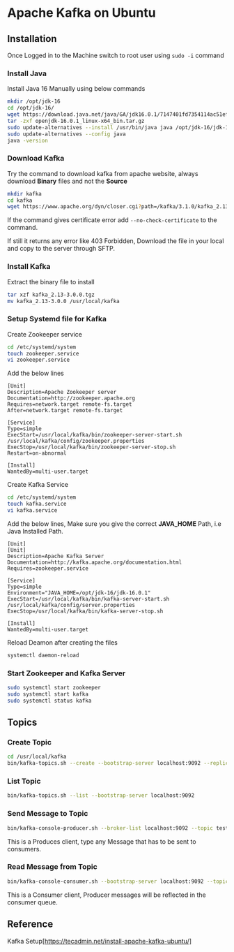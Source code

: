 # Apache Kafka on Ubuntu

## Installation

Once Logged in to the Machine switch to root user using ```sudo -i``` command

### Install Java

Install Java 16 Manually using below commands

```bash
mkdir /opt/jdk-16
cd /opt/jdk-16/
wget https://download.java.net/java/GA/jdk16.0.1/7147401fd7354114ac51ef3e1328291f/9/GPL/openjdk-16.0.1_linux-x64_bin.tar.gz
tar -zxf openjdk-16.0.1_linux-x64_bin.tar.gz 
sudo update-alternatives --install /usr/bin/java java /opt/jdk-16/jdk-16.0.1/bin/java 100
sudo update-alternatives --config java
java -version
```

### Download Kafka

Try the command to download kafka from apache website, always download **Binary** files and not the **Source**

```bash
mkdir kafka
cd kafka
wget https://www.apache.org/dyn/closer.cgi?path=/kafka/3.1.0/kafka_2.13-3.1.0.tgz
```
If the command gives certificate error add ```--no-check-certificate``` to the command.

If still it returns any error like 403 Forbidden, Download the file in your local and copy to the server through SFTP.

### Install Kafka

Extract the binary file to install

```bash
tar xzf kafka_2.13-3.0.0.tgz
mv kafka_2.13-3.0.0 /usr/local/kafka
```

### Setup Systemd file for Kafka

Create Zookeeper service

```bash
cd /etc/systemd/system
touch zookeeper.service
vi zookeeper.service
```

Add the below lines

```
[Unit]
Description=Apache Zookeeper server
Documentation=http://zookeeper.apache.org
Requires=network.target remote-fs.target
After=network.target remote-fs.target

[Service]
Type=simple
ExecStart=/usr/local/kafka/bin/zookeeper-server-start.sh /usr/local/kafka/config/zookeeper.properties
ExecStop=/usr/local/kafka/bin/zookeeper-server-stop.sh
Restart=on-abnormal

[Install]
WantedBy=multi-user.target
```

Create Kafka Service

```bash
cd /etc/systemd/system
touch kafka.service
vi kafka.service
```
Add the below lines, Make sure you give the correct **JAVA_HOME** Path, i.e Java Installed Path.

```
[Unit]
[Unit]
Description=Apache Kafka Server
Documentation=http://kafka.apache.org/documentation.html
Requires=zookeeper.service

[Service]
Type=simple
Environment="JAVA_HOME=/opt/jdk-16/jdk-16.0.1"
ExecStart=/usr/local/kafka/bin/kafka-server-start.sh /usr/local/kafka/config/server.properties
ExecStop=/usr/local/kafka/bin/kafka-server-stop.sh

[Install]
WantedBy=multi-user.target
```
Reload Deamon after creating the files

```bash
systemctl daemon-reload
```
### Start Zookeeper and Kafka Server

```bash
sudo systemctl start zookeeper
sudo systemctl start kafka
sudo systemctl status kafka
```

## Topics

### Create Topic

```bash
cd /usr/local/kafka
bin/kafka-topics.sh --create --bootstrap-server localhost:9092 --replication-factor 1 --partitions 1 --topic testTopic
```

### List Topic

```bash
bin/kafka-topics.sh --list --bootstrap-server localhost:9092
```

### Send Message to Topic

```bash
bin/kafka-console-producer.sh --broker-list localhost:9092 --topic testTopic
```
This is a Produces client, type any Message that has to be sent to consumers.

### Read Message from Topic

```bash
bin/kafka-console-consumer.sh --bootstrap-server localhost:9092 --topic testTopic --from-beginning
```
This is a Consumer client, Producer messages will be reflected in the consumer queue.

## Reference

Kafka Setup[https://tecadmin.net/install-apache-kafka-ubuntu/]